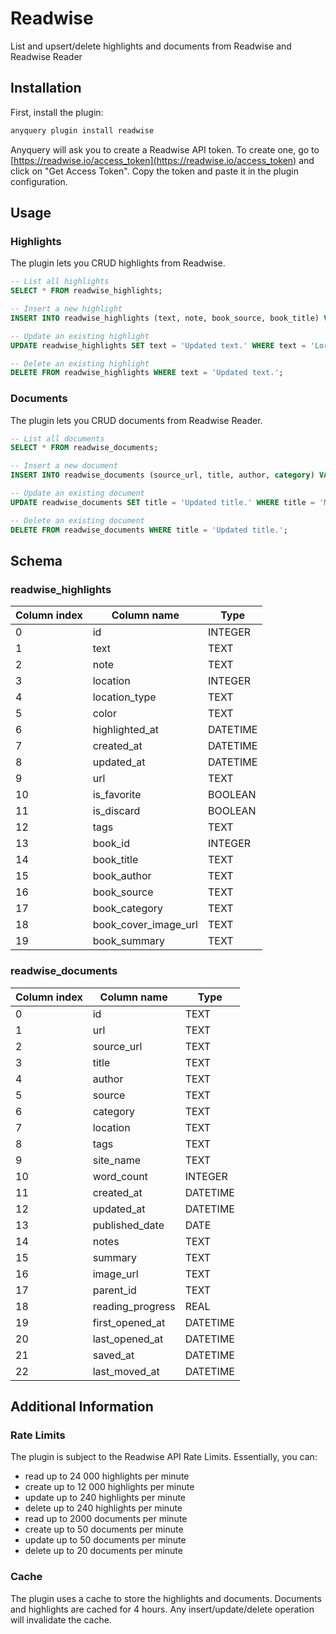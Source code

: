 # Readwise

List and upsert/delete highlights and documents from Readwise and Readwise Reader

## Installation

First, install the plugin:

```bash
anyquery plugin install readwise
```

Anyquery will ask you to create a Readwise API token. To create one, go to [https://readwise.io/access_token](https://readwise.io/access_token) and click on "Get Access Token". Copy the token and paste it in the plugin configuration.

## Usage

### Highlights

The plugin lets you CRUD highlights from Readwise.

```sql
-- List all highlights
SELECT * FROM readwise_highlights;

-- Insert a new highlight
INSERT INTO readwise_highlights (text, note, book_source, book_title) VALUES ('Lorem ipsum dolor sit amet.', 'My annotation note.', 'https://source.example.com/highlight/abc', 'My Book Title');

-- Update an existing highlight
UPDATE readwise_highlights SET text = 'Updated text.' WHERE text = 'Lorem ipsum dolor sit amet.';

-- Delete an existing highlight
DELETE FROM readwise_highlights WHERE text = 'Updated text.';
```

### Documents

The plugin lets you CRUD documents from Readwise Reader.

```sql
-- List all documents
SELECT * FROM readwise_documents;

-- Insert a new document
INSERT INTO readwise_documents (source_url, title, author, category) VALUES ('https://source.example.com/article/abc', 'My Article Title', 'John Doe', 'archive');

-- Update an existing document
UPDATE readwise_documents SET title = 'Updated title.' WHERE title = 'My Article Title';

-- Delete an existing document
DELETE FROM readwise_documents WHERE title = 'Updated title.';
```

## Schema

### readwise_highlights

| Column index | Column name          | Type     |
| ------------ | -------------------- | -------- |
| 0            | id                   | INTEGER  |
| 1            | text                 | TEXT     |
| 2            | note                 | TEXT     |
| 3            | location             | INTEGER  |
| 4            | location_type        | TEXT     |
| 5            | color                | TEXT     |
| 6            | highlighted_at       | DATETIME |
| 7            | created_at           | DATETIME |
| 8            | updated_at           | DATETIME |
| 9            | url                  | TEXT     |
| 10           | is_favorite          | BOOLEAN  |
| 11           | is_discard           | BOOLEAN  |
| 12           | tags                 | TEXT     |
| 13           | book_id              | INTEGER  |
| 14           | book_title           | TEXT     |
| 15           | book_author          | TEXT     |
| 16           | book_source          | TEXT     |
| 17           | book_category        | TEXT     |
| 18           | book_cover_image_url | TEXT     |
| 19           | book_summary         | TEXT     |

### readwise_documents

| Column index | Column name      | Type     |
| ------------ | ---------------- | -------- |
| 0            | id               | TEXT     |
| 1            | url              | TEXT     |
| 2            | source_url       | TEXT     |
| 3            | title            | TEXT     |
| 4            | author           | TEXT     |
| 5            | source           | TEXT     |
| 6            | category         | TEXT     |
| 7            | location         | TEXT     |
| 8            | tags             | TEXT     |
| 9            | site_name        | TEXT     |
| 10           | word_count       | INTEGER  |
| 11           | created_at       | DATETIME |
| 12           | updated_at       | DATETIME |
| 13           | published_date   | DATE     |
| 14           | notes            | TEXT     |
| 15           | summary          | TEXT     |
| 16           | image_url        | TEXT     |
| 17           | parent_id        | TEXT     |
| 18           | reading_progress | REAL     |
| 19           | first_opened_at  | DATETIME |
| 20           | last_opened_at   | DATETIME |
| 21           | saved_at         | DATETIME |
| 22           | last_moved_at    | DATETIME |

## Additional Information

### Rate Limits

The plugin is subject to the Readwise API Rate Limits. Essentially, you can:

- read up to 24 000 highlights per minute
- create up to 12 000 highlights per minute
- update up to 240 highlights per minute
- delete up to 240 highlights per minute
- read up to 2000 documents per minute
- create up to 50 documents per minute
- update up to 50 documents per minute
- delete up to 20 documents per minute

### Cache

The plugin uses a cache to store the highlights and documents. Documents and highlights are cached for 4 hours. Any insert/update/delete operation will invalidate the cache.
